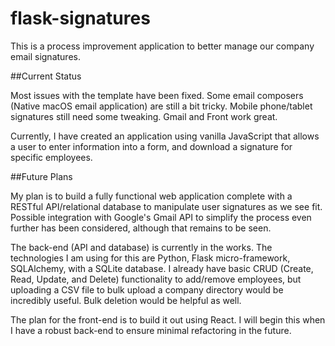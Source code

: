 # flask-signatures

This is a process improvement application to better manage our company email signatures. 

##Current Status

Most issues with the template have been fixed. Some email composers (Native macOS email application) are still a bit tricky. Mobile phone/tablet signatures still need some tweaking. Gmail and Front work great. 

Currently, I have created an application using vanilla JavaScript that allows a user to enter information into a form, and download a signature for specific employees.

##Future Plans

My plan is to build a fully functional web application complete with a RESTful API/relational database to manipulate user signatures as we see fit. Possible integration with Google's Gmail API to simplify the process even further has been considered, although that remains to be seen.

The back-end (API and database) is currently in the works. The technologies I am using for this are Python, Flask micro-framework, SQLAlchemy, with a SQLite database. I already have basic CRUD (Create, Read, Update, and Delete) functionality to add/remove employees, but uploading a CSV file to bulk upload a company directory would be incredibly useful. Bulk deletion would be helpful as well.

The plan for the front-end is to build it out using React. I will begin this when I have a robust back-end to ensure minimal refactoring in the future. 
